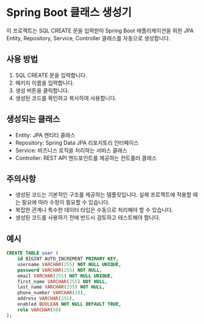 # Spring Boot 클래스 생성기

이 프로젝트는 SQL CREATE 문을 입력받아 Spring Boot 애플리케이션을 위한 JPA Entity, Repository, Service, Controller 클래스를 자동으로 생성합니다.

## 사용 방법

1. SQL CREATE 문을 입력합니다.
2. 패키지 이름을 입력합니다.
3. 생성 버튼을 클릭합니다.
4. 생성된 코드를 확인하고 복사하여 사용합니다.

## 생성되는 클래스

- Entity: JPA 엔티티 클래스
- Repository: Spring Data JPA 리포지토리 인터페이스
- Service: 비즈니스 로직을 처리하는 서비스 클래스
- Controller: REST API 엔드포인트를 제공하는 컨트롤러 클래스

## 주의사항

- 생성된 코드는 기본적인 구조를 제공하는 템플릿입니다. 실제 프로젝트에 적용할 때는 필요에 따라 수정이 필요할 수 있습니다.
- 복잡한 관계나 특수한 데이터 타입은 수동으로 처리해야 할 수 있습니다.
- 생성된 코드를 사용하기 전에 반드시 검토하고 테스트해야 합니다.

## 예시
```sql
CREATE TABLE user (
	id BIGINT AUTO_INCREMENT PRIMARY KEY,
	username VARCHAR(255) NOT NULL UNIQUE,
	password VARCHAR(255) NOT NULL,
	email VARCHAR(255) NOT NULL UNIQUE,
	first_name VARCHAR(255) NOT NULL,
	last_name VARCHAR(255) NOT NULL,
	phone_number VARCHAR(20),
	address VARCHAR(255),
	enabled BOOLEAN NOT NULL DEFAULT TRUE,
	role VARCHAR(50)
);
```